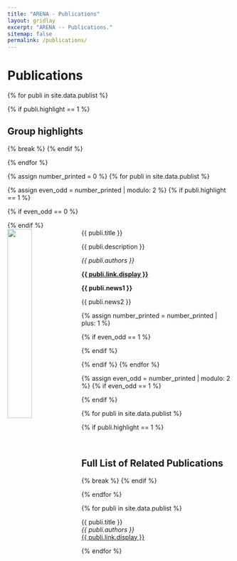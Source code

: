 ```yaml
---
title: "ARENA - Publications"
layout: gridlay
excerpt: "ARENA -- Publications."
sitemap: false
permalink: /publications/
---
```



# Publications

<!-- only show highlighted publications title if any publications are selected to be highlighted -->

{% for publi in site.data.publist %}

{% if publi.highlight == 1 %}
  <h2>Group highlights</h2>
  {% break %}
{% endif %}

{% endfor %}

<!-- show the highlighted publications -->

{% assign number_printed = 0 %}
{% for publi in site.data.publist %}

{% assign even_odd = number_printed | modulo: 2 %}
{% if publi.highlight == 1 %}

{% if even_odd == 0 %}
<div class="row">
{% endif %}

<div class="col-sm-6 clearfix">
 <div class="well">
  <pubtit>{{ publi.title }}</pubtit>
  <img src="{{ site.url }}{{ site.baseurl }}/images/pubpic/{{ publi.image }}" class="img-responsive" width="33%" style="float: left" />
  <p>{{ publi.description }}</p>
  <p><em>{{ publi.authors }}</em></p>
  <p><strong><a href="{{ publi.link.url }}">{{ publi.link.display }}</a></strong></p>
  <p class="text-danger"><strong> {{ publi.news1 }}</strong></p>
  <p> {{ publi.news2 }}</p>
 </div>
</div>

{% assign number_printed = number_printed | plus: 1 %}

{% if even_odd == 1 %}
</div>
{% endif %}

{% endif %}
{% endfor %}

{% assign even_odd = number_printed | modulo: 2 %}
{% if even_odd == 1 %}
</div>
{% endif %}


<!-- add space between the sections and add the subsection title if any are highlighted (otherwise no title, as just one "publications" section) -->

{% for publi in site.data.publist %}

{% if publi.highlight == 1 %}
  <p> &nbsp; </p>
  <h2>Full List of Related Publications</h2>
  {% break %}
{% endif %}

{% endfor %}

<!-- full list of publications (highlighted and unhighlighted) -->

{% for publi in site.data.publist %}

  {{ publi.title }} <br />
  <em>{{ publi.authors }} </em><br /><a href="{{ publi.link.url }}">{{ publi.link.display }}</a>

{% endfor %}

<p> &nbsp; </p>
